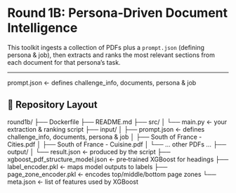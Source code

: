 # Round 1B: Persona‑Driven Document Intelligence

This toolkit ingests a collection of PDFs plus a `prompt.json` (defining persona & job), then extracts and ranks the most relevant sections from each document for that persona’s task.

---
prompt.json ← defines challenge_info, documents, persona & job 
## 📂 Repository Layout

round1b/
├── Dockerfile
├── README.md
├── src/
│ └── main.py ← your extraction & ranking script
├── input/
│ ├── prompt.json ← defines challenge_info, documents, persona & job
│ ├── South of France - Cities.pdf
│ ├── South of France - Cuisine.pdf
│ └── … other PDFs …
├── output/
│ └── result.json ← produced by the script
├── xgboost_pdf_structure_model.json ← pre‑trained XGBoost for headings
├── label_encoder.pkl ← maps model outputs to labels
├── page_zone_encoder.pkl ← encodes top/middle/bottom page zones
└── meta.json ← list of features used by XGBoost